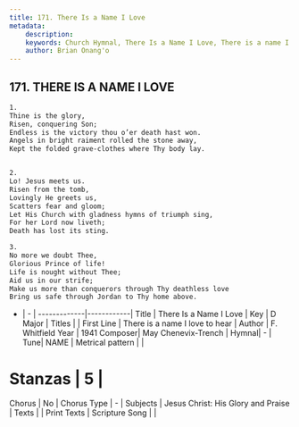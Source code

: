 ```yaml
---
title: 171. There Is a Name I Love
metadata:
    description: 
    keywords: Church Hymnal, There Is a Name I Love, There is a name I love to hear, 
    author: Brian Onang'o
---
```



## 171. THERE IS A NAME I LOVE

```txt
1.
Thine is the glory,
Risen, conquering Son;
Endless is the victory thou o’er death hast won.
Angels in bright raiment rolled the stone away,
Kept the folded grave-clothes where Thy body lay.


2.
Lo! Jesus meets us.
Risen from the tomb,
Lovingly He greets us,
Scatters fear and gloom;
Let His Church with gladness hymns of triumph sing,
For her Lord now liveth;
Death has lost its sting.

3.
No more we doubt Thee,
Glorious Prince of life!
Life is nought without Thee;
Aid us in our strife;
Make us more than conquerors through Thy deathless love
Bring us safe through Jordan to Thy home above.
```

- |   -  |
-------------|------------|
Title | There Is a Name I Love |
Key | D Major |
Titles |  |
First Line | There is a name I love to hear |
Author | F. Whitfield
Year | 1941
Composer| May Chenevix-Trench |
Hymnal|  - |
Tune| NAME |
Metrical pattern | |
# Stanzas | 5 |
Chorus | No |
Chorus Type | - |
Subjects | Jesus Christ: His Glory and Praise |
Texts |  |
Print Texts | 
Scripture Song |  |
  
